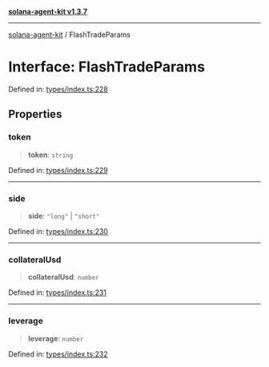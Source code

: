 [**solana-agent-kit v1.3.7**](../README.md)

***

[solana-agent-kit](../README.md) / FlashTradeParams

# Interface: FlashTradeParams

Defined in: [types/index.ts:228](https://github.com/scriptscrypt/solana-agent-kit/blob/28121611ae2e5ee3f891044cd4631bfb441231fc/src/types/index.ts#L228)

## Properties

### token

> **token**: `string`

Defined in: [types/index.ts:229](https://github.com/scriptscrypt/solana-agent-kit/blob/28121611ae2e5ee3f891044cd4631bfb441231fc/src/types/index.ts#L229)

***

### side

> **side**: `"long"` \| `"short"`

Defined in: [types/index.ts:230](https://github.com/scriptscrypt/solana-agent-kit/blob/28121611ae2e5ee3f891044cd4631bfb441231fc/src/types/index.ts#L230)

***

### collateralUsd

> **collateralUsd**: `number`

Defined in: [types/index.ts:231](https://github.com/scriptscrypt/solana-agent-kit/blob/28121611ae2e5ee3f891044cd4631bfb441231fc/src/types/index.ts#L231)

***

### leverage

> **leverage**: `number`

Defined in: [types/index.ts:232](https://github.com/scriptscrypt/solana-agent-kit/blob/28121611ae2e5ee3f891044cd4631bfb441231fc/src/types/index.ts#L232)
